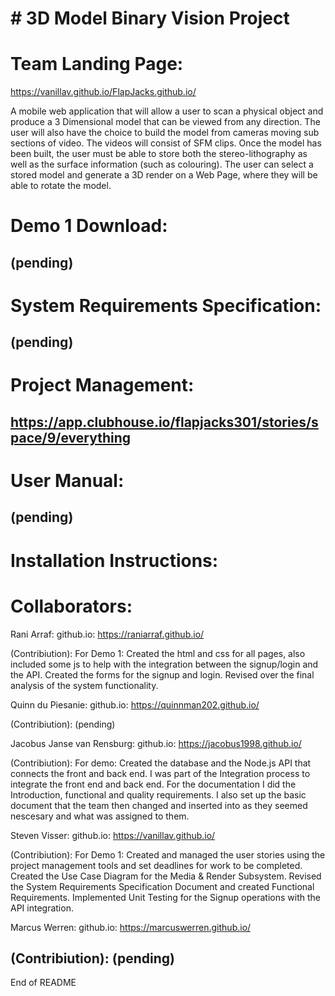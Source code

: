 \# 3D Model Binary Vision Project
=================================

Team Landing Page:
==================

https://vanillav.github.io/FlapJacks.github.io/

A mobile web application that will allow a user to scan a physical
object and produce a 3 Dimensional model that can be viewed from any
direction. The user will also have the choice to build the model from
cameras moving sub sections of video. The videos will consist of SFM
clips. Once the model has been built, the user must be able to store
both the stereo-lithography as well as the surface information (such as
colouring). The user can select a stored model and generate a 3D render
on a Web Page, where they will be able to rotate the model.

Demo 1 Download: 
================
(pending) 
-----------------------------------------------------------------------------------------------------------------
System Requirements Specification:
==================================
(pending) 
-----------------------------------------------------------------------------------------------------------------
Project Management:
====================
https://app.clubhouse.io/flapjacks301/stories/space/9/everything
-----------------------------------------------------------------------------------------------------------------
User Manual: 
=============
(pending) 
-----------------------------------------------------------------------------------------------------------------
Installation Instructions:
===========================

Collaborators: 
=============== 
Rani Arraf: 
github.io:
https://raniarraf.github.io/

(Contribiution): For Demo 1: Created the html and css for all pages, also
included some js to help with the integration between the signup/login
and the API. Created the forms for the signup and login. Revised over
the final analysis of the system functionality. 

Quinn du Piesanie: 
github.io: 
https://quinnman202.github.io/

(Contribiution): (pending)

Jacobus Janse van Rensburg: 
github.io: 
https://jacobus1998.github.io/

(Contribiution): For demo: Created the database and the Node.js API that 
connects the front and back end. I was part of the Integration process to 
integrate the front end and back end. For the documentation I did the Introduction, 
functional and quality requirements. I also set up the basic document that the
team then changed and inserted into as they seemed nescesary and what was assigned 
to them.

Steven Visser: 
github.io: 
https://vanillav.github.io/

(Contribiution): For Demo 1: Created and managed the user stories using the project
management tools and set deadlines for work to be completed. Created the
Use Case Diagram for the Media & Render Subsystem. Revised the System
Requirements Specification Document and created Functional Requirements.
Implemented Unit Testing for the Signup operations with the API
integration.

Marcus Werren: 
github.io: 
https://marcuswerren.github.io/

(Contribiution): (pending)
-----------------------------------------------------------------------------------------------------------------

End of README
